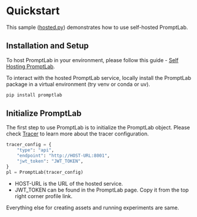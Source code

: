 # Quickstart

This sample ([hosted.py](hosted.py)) demonstrates how to use self-hosted PromptLab. 

## Installation and Setup

To host PromptLab in your environment, please follow this guide - [Self Hosting PromptLab](../../docs/self_hosting.md).

To interact with the hosted PromptLab service, locally install the PromptLab package in a virtual environment (try venv or conda or uv).

```bash
pip install promptlab
```

## Initialize PromptLab 

The first step to use PromptLab is to initialize the PromptLab object. Please check [Tracer](../../docs/README.md#tracer) to learn more about the tracer configuration.

```python
tracer_config = {
    "type": "api",
    "endpoint": "http://HOST-URL:8001",
    "jwt_token": "JWT_TOKEN",
}
pl = PromptLab(tracer_config)
```

- HOST-URL is the URL of the hosted service.
- JWT_TOKEN can be found in the PromptLab page. Copy it from the top right corner profile link.

Everything else for creating assets and running experiments are same.